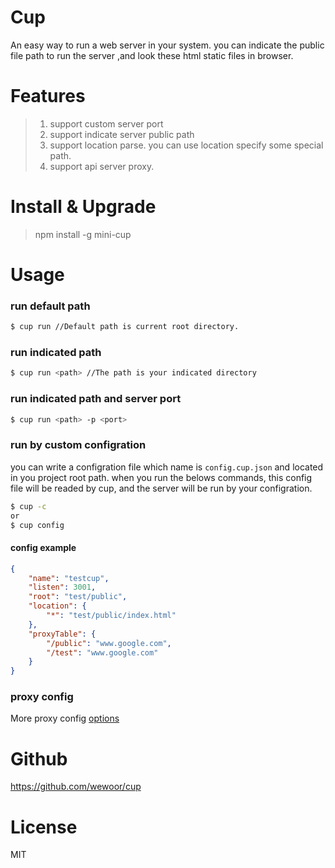 # Cup
An easy way to run a web server in your system. you can indicate the public file path to run the server ,and look these html static files in browser.

# Features
> 1. support custom server port
> 2. support indicate server public path
> 3. support location parse. you can use location specify some special path.
> 4. support api server proxy.

# Install & Upgrade

> npm install -g mini-cup 

# Usage

### run default path

```bash
$ cup run //Default path is current root directory. 
```

### run indicated path

```bash
$ cup run <path> //The path is your indicated directory
```

### run indicated path and server port

```bash
$ cup run <path> -p <port>
```

### run by custom configration
you can write a configration file which name is `config.cup.json` and located in you project root path. when you run the belows commands, this config file will be readed by cup, and the server will be run by your configration.

```bash
$ cup -c
or
$ cup config
```

#### config example
```json
{
    "name": "testcup",
    "listen": 3001,
    "root": "test/public",
    "location": {
        "*": "test/public/index.html"
    },
    "proxyTable": {
        "/public": "www.google.com",
        "/test": "www.google.com"
    }
}

```

### proxy config
More proxy config [options](https://github.com/chimurai/http-proxy-middleware)

# Github

https://github.com/wewoor/cup

# License

MIT

